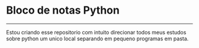# Bloco de notas Python
***
Estou criando esse repositorio com intuito direcionar todos meus estudos sobre python um unico local separando em pequeno programas em pasta.